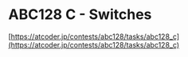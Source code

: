 # ABC128 C - Switches

[https://atcoder.jp/contests/abc128/tasks/abc128_c](https://atcoder.jp/contests/abc128/tasks/abc128_c)

